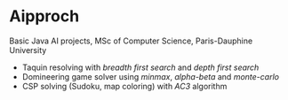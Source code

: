 # Aipproch

Basic Java AI projects, MSc of Computer Science, Paris-Dauphine University

- Taquin resolving with *breadth first search* and *depth first search*
- Domineering game solver using *minmax*, *alpha-beta* and *monte-carlo*
- CSP solving (Sudoku, map coloring) with *AC3* algorithm
